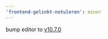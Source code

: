 ```yaml
---
'frontend-gelinkt-notuleren': minor
---
```


bump editor to [v10.7.0](https://github.com/lblod/ember-rdfa-editor/releases/tag/v10.7.0)
